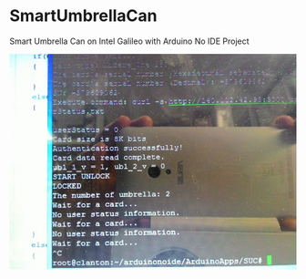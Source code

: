 # SmartUmbrellaCan

Smart Umbrella Can on Intel Galileo with Arduino No IDE Project

![Screenshot](screenshot.jpg)
